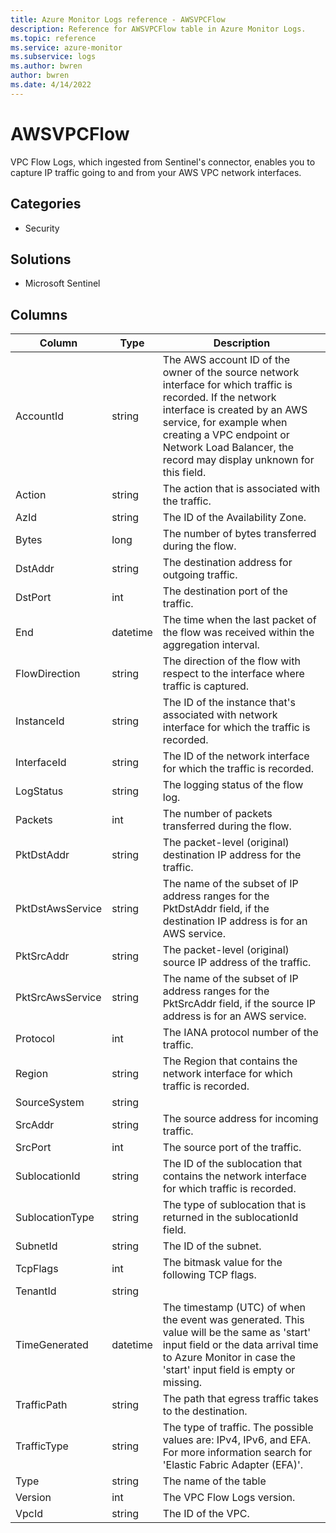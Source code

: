```yaml
---
title: Azure Monitor Logs reference - AWSVPCFlow
description: Reference for AWSVPCFlow table in Azure Monitor Logs.
ms.topic: reference
ms.service: azure-monitor
ms.subservice: logs
ms.author: bwren
author: bwren
ms.date: 4/14/2022
---
```


# AWSVPCFlow

 VPC Flow Logs, which ingested from Sentinel's connector, enables you to capture IP traffic going to and from your AWS VPC network interfaces.

## Categories

- Security
## Solutions

- Microsoft Sentinel




## Columns

| Column | Type | Description |
| --- | --- | --- |
| AccountId | string | The AWS account ID of the owner of the source network interface for which traffic is recorded. If the network interface is created by an AWS service, for example when creating a VPC endpoint or Network Load Balancer, the record may display unknown for this field. |
| Action | string | The action that is associated with the traffic. |
| AzId | string | The ID of the Availability Zone. |
| Bytes | long | The number of bytes transferred during the flow. |
| DstAddr | string | The destination address for outgoing traffic. |
| DstPort | int | The destination port of the traffic. |
| End | datetime | The time when the last packet of the flow was received within the aggregation interval. |
| FlowDirection | string | The direction of the flow with respect to the interface where traffic is captured. |
| InstanceId | string | The ID of the instance that's associated with network interface for which the traffic is recorded. |
| InterfaceId | string | The ID of the network interface for which the traffic is recorded. |
| LogStatus | string | The logging status of the flow log. |
| Packets | int | The number of packets transferred during the flow. |
| PktDstAddr | string | The packet-level (original) destination IP address for the traffic. |
| PktDstAwsService | string | The name of the subset of IP address ranges for the PktDstAddr field, if the destination IP address is for an AWS service. |
| PktSrcAddr | string | The packet-level (original) source IP address of the traffic. |
| PktSrcAwsService | string | The name of the subset of IP address ranges for the PktSrcAddr field, if the source IP address is for an AWS service. |
| Protocol | int | The IANA protocol number of the traffic. |
| Region | string | The Region that contains the network interface for which traffic is recorded. |
| SourceSystem | string |  |
| SrcAddr | string | The source address for incoming traffic. |
| SrcPort | int | The source port of the traffic. |
| SublocationId | string | The ID of the sublocation that contains the network interface for which traffic is recorded. |
| SublocationType | string | The type of sublocation that is returned in the sublocationId field. |
| SubnetId | string | The ID of the subnet. |
| TcpFlags | int | The bitmask value for the following TCP flags. |
| TenantId | string |  |
| TimeGenerated | datetime | The timestamp (UTC) of when the event was generated. This value will be the same as 'start' input field or the data arrival time to Azure Monitor in case the 'start' input field is empty or missing. |
| TrafficPath | string | The path that egress traffic takes to the destination. |
| TrafficType | string | The type of traffic. The possible values are: IPv4, IPv6, and EFA. For more information search for 'Elastic Fabric Adapter (EFA)'. |
| Type | string | The name of the table |
| Version | int | The VPC Flow Logs version. |
| VpcId | string | The ID of the VPC. |
